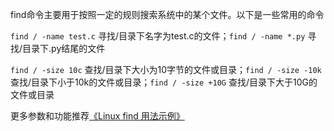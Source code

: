 find命令主要用于按照一定的规则搜索系统中的某个文件。以下是一些常用的命令

`find / -name test.c` 寻找/目录下名字为test.c的文件；`find / -name *.py` 寻找/目录下.py结尾的文件

`find / -size 10c` 查找/目录下大小为10字节的文件或目录；`find / -size -10k` 查找/目录下小于10k的文件或目录；`find / -size +10G` 查找/目录下大于10G的文件或目录

更多参数和功能推荐[《Linux find 用法示例》](http://www.cnblogs.com/wanqieddy/archive/2011/06/09/2076785.html)
